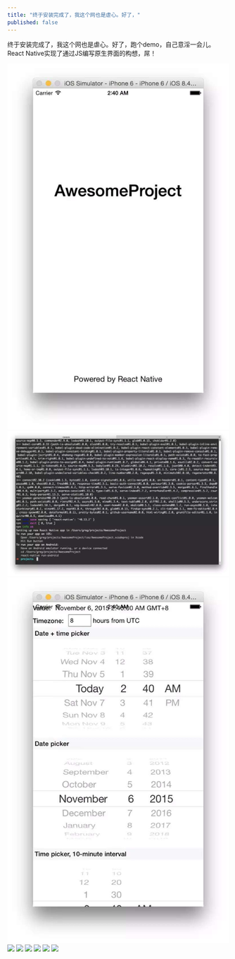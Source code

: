 ```yaml
---
title: "终于安装完成了，我这个网也是虐心。好了，"
published: false
---
```

终于安装完成了，我这个网也是虐心。好了，跑个demo，自己意淫一会儿。React Native实现了通过JS编写原生界面的构想，屌！

![](./1.jpg)
![](./2.jpg)
![](./3.jpg)
![](./4.jpg)
![](./5.jpg)
![](./6.jpg)
![](./7.jpg)
![](./8.jpg)
![](./9.jpg)
